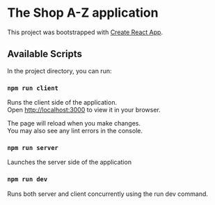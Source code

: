 # The Shop A-Z application

This project was bootstrapped with [Create React App](https://github.com/facebook/create-react-app).

## Available Scripts

In the project directory, you can run:

### `npm run client`

Runs the client side of the application.\
Open [http://localhost:3000](http://localhost:3000) to view it in your browser.

The page will reload when you make changes.\
You may also see any lint errors in the console.

### `npm run server`

Launches the server side of the application

### `npm run dev`

Runs both server and client concurrently using the run dev command.
